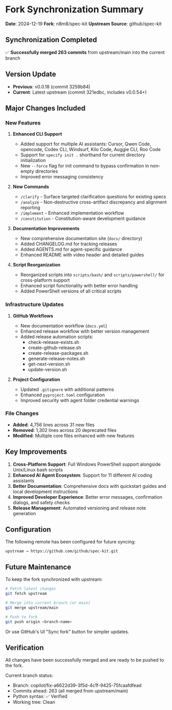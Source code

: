 # Fork Synchronization Summary

**Date**: 2024-12-19
**Fork**: n8m8/spec-kit
**Upstream Source**: github/spec-kit

## Synchronization Completed

✅ **Successfully merged 263 commits** from upstream/main into the current branch

## Version Update

- **Previous**: v0.0.18 (commit 3259b84)
- **Current**: Latest upstream (commit 321edbc, includes v0.0.54+)

## Major Changes Included

### New Features
1. **Enhanced CLI Support**
   - Added support for multiple AI assistants: Cursor, Qwen Code, opencode, Codex CLI, Windsurf, Kilo Code, Auggie CLI, Roo Code
   - Support for `specify init .` shorthand for current directory initialization
   - New `--force` flag for init command to bypass confirmation in non-empty directories
   - Improved error messaging consistency

2. **New Commands**
   - `/clarify` - Surface targeted clarification questions for existing specs
   - `/analyze` - Non-destructive cross-artifact discrepancy and alignment reporting
   - `/implement` - Enhanced implementation workflow
   - `/constitution` - Constitution-aware development guidance

3. **Documentation Improvements**
   - New comprehensive documentation site (`docs/` directory)
   - Added CHANGELOG.md for tracking releases
   - Added AGENTS.md for agent-specific guidance
   - Enhanced README with video header and detailed guides

4. **Script Reorganization**
   - Reorganized scripts into `scripts/bash/` and `scripts/powershell/` for cross-platform support
   - Enhanced script functionality with better error handling
   - Added PowerShell versions of all critical scripts

### Infrastructure Updates
1. **GitHub Workflows**
   - New documentation workflow (`docs.yml`)
   - Enhanced release workflow with better version management
   - Added release automation scripts:
     - check-release-exists.sh
     - create-github-release.sh
     - create-release-packages.sh
     - generate-release-notes.sh
     - get-next-version.sh
     - update-version.sh

2. **Project Configuration**
   - Updated `.gitignore` with additional patterns
   - Enhanced `pyproject.toml` configuration
   - Improved security with agent folder credential warnings

### File Changes
- **Added**: 4,756 lines across 31 new files
- **Removed**: 1,302 lines across 20 deprecated files
- **Modified**: Multiple core files enhanced with new features

## Key Improvements

1. **Cross-Platform Support**: Full Windows PowerShell support alongside Unix/Linux bash scripts
2. **Enhanced AI Agent Ecosystem**: Support for 11 different AI coding assistants
3. **Better Documentation**: Comprehensive docs with quickstart guides and local development instructions
4. **Improved Developer Experience**: Better error messages, confirmation dialogs, and safety checks
5. **Release Management**: Automated versioning and release note generation

## Configuration

The following remote has been configured for future syncing:
```
upstream → https://github.com/github/spec-kit.git
```

## Future Maintenance

To keep the fork synchronized with upstream:

```bash
# Fetch latest changes
git fetch upstream

# Merge into current branch (or main)
git merge upstream/main

# Push to fork
git push origin <branch-name>
```

Or use GitHub's UI "Sync fork" button for simpler updates.

## Verification

All changes have been successfully merged and are ready to be pushed to the fork.

Current branch status:
- Branch: copilot/fix-a6622d39-3f5d-4c1f-9425-75fcaafdfead
- Commits ahead: 263 (all merged from upstream/main)
- Python syntax: ✅ Verified
- Working tree: Clean
